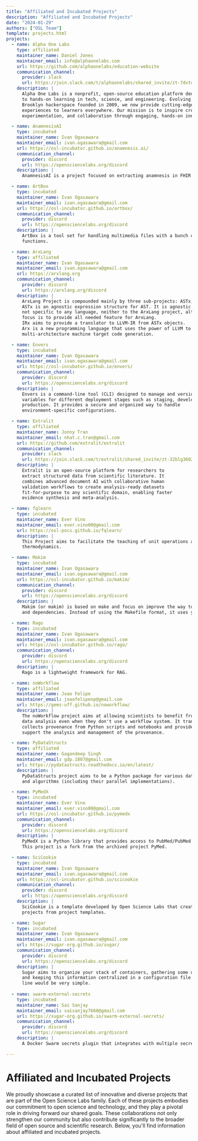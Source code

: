 ```yaml
---
title: "Affiliated and Incubated Projects"
description: "Affiliated and Incubated Projects"
date: "2024-01-29"
authors: ["OSL Team"]
template: projects.html
projects:
  - name: Alpha One Labs
    type: affiliated
    maintainer_name: Daniel Jones
    maintainer_email: info@alphaonelabs.com
    url: https://github.com/alphaonelabs/education-website
    communication_channel:
      provider: slack
      url: https://join.slack.com/t/alphaonelabs/shared_invite/zt-7dvtocfr-1dYWOL0XZwEEPUeWXxrB1A
    description: |
      Alpha One Labs is a nonprofit, open-source education platform dedicated
      to hands-on learning in tech, science, and engineering. Evolving from a
      Brooklyn hackerspace founded in 2009, we now provide cutting-edge STEM
      experiences to learners everywhere. Our mission is to inspire creativity,
      experimentation, and collaboration through engaging, hands-on innovation.

  - name: AnamnesisAI
    type: incubated
    maintainer_name: Ivan Ogasawara
    maintainer_email: ivan.ogasawara@gmail.com
    url: https://osl-incubator.github.io/anamnesis.ai/
    communication_channel:
      provider: discord
      url: https://opensciencelabs.org/discord
    description: |
      AnamnesisAI is a project focused on extracting anamnesis in FHIR format from text.

  - name: ArtBox
    type: incubated
    maintainer_name: Ivan Ogasawara
    maintainer_email: ivan.ogasawara@gmail.com
    url: https://osl-incubator.github.io/artbox/
    communication_channel:
      provider: discord
      url: https://opensciencelabs.org/discord
    description: |
      ArtBox is a tool set for handling multimedia files with a bunch of useful
      functions.

  - name: ArxLang
    type: affiliated
    maintainer_name: Ivan Ogasawara
    maintainer_email: ivan.ogasawara@gmail.com
    url: https://arxlang.org
    communication_channel:
      provider: discord
      url: https://arxlang.org/discord
    description: |
      ArxLang Project is compounded mainly by three sub-projects: ASTx, IRx, and Arx.
      ASTx is an agnostic expression structure for AST. It is agnostic because it is
      not specific to any language, neither to the ArxLang project, although its main
      focus is to provide all needed feature for ArxLang.
      IRx aims to provide a translator to LLVM-IR from ASTx objects.
      Arx is a new programming language that uses the power of LLVM to provide a
      multi-architecture machine target code generation.

  - name: Envers
    type: incubated
    maintainer_name: Ivan Ogasawara
    maintainer_email: ivan.ogasawara@gmail.com
    url: https://osl-incubator.github.io/envers/
    communication_channel:
      provider: discord
      url: https://opensciencelabs.org/discord
    description: |
      Envers is a command-line tool (CLI) designed to manage and version environment
      variables for different deployment stages such as staging, development, and
      production. It provides a secure and organized way to handle
      environment-specific configurations.

  - name: Extralit
    type: affiliated
    maintainer_name: Jonny Tran
    maintainer_email: nhat.c.tran@gmail.com
    url: https://github.com/extralit/extralit
    communication_channel:
      provider: slack
      url: https://join.slack.com/t/extralit/shared_invite/zt-32blg3602-0m0XewPBXF7776BQ3m7ZlA
    description: |
      Extralit is an open-source platform for researchers to
      extract structured data from scientific literature. It
      combines advanced document AI with collaborative human
      validation workflows to create analysis-ready datasets
      fit-for-purpose to any scientific domain, enabling faster
      evidence synthesis and meta-analysis.

  - name: fqlearn
    type: incubated
    maintainer_name: Ever Vino
    maintainer_email: ever.vino00@gmail.com
    url: https://osl-pocs.github.io/fqlearn/
    description: |
      This Project aims to facilitate the teaching of unit operations and
      thermodynamics.

  - name: Makim
    type: incubated
    maintainer_name: Ivan Ogasawara
    maintainer_email: ivan.ogasawara@gmail.com
    url: https://osl-incubator.github.io/makim/
    communication_channel:
      provider: discord
      url: https://opensciencelabs.org/discord
    description: |
      Makim (or makim) is based on make and focus on improve the way to define targets
      and dependencies. Instead of using the Makefile format, it uses yaml format.

  - name: Rago
    type: incubated
    maintainer_name: Ivan Ogasawara
    maintainer_email: ivan.ogasawara@gmail.com
    url: https://osl-incubator.github.io/rago/
    communication_channel:
      provider: discord
      url: https://opensciencelabs.org/discord
    description: |
      Rago is a lightweight framework for RAG.

  - name: noWorkflow
    type: affiliated
    maintainer_name: Joao Felipe
    maintainer_email: joaofelipenp@gmail.com
    url: https://gems-uff.github.io/noworkflow/
    description: |
      The noWorkflow project aims at allowing scientists to benefit from provenance
      data analysis even when they don't use a workflow system. It transparently
      collects provenance from Python scripts and notebooks and provide tools to
      support the analysis and management of the provenance.

  - name: PyDataStructs
    type: affiliated
    maintainer_name: Gagandeep Singh
    maintainer_email: gdp.1807@gmail.com
    url: https://pydatastructs.readthedocs.io/en/latest/
    description: |
      PyDataStructs project aims to be a Python package for various data structures
      and algorithms (including their parallel implementations).

  - name: PyMedX
    type: incubated
    maintainer_name: Ever Vino
    maintainer_email: ever.vino00@gmail.com
    url: https://osl-incubator.github.io/pymedx
    communication_channel:
      provider: discord
      url: https://opensciencelabs.org/discord
    description: |
      PyMedX is a Python library that provides access to PubMed/PubMed Central.
      This project is a fork from the archived project PyMed.

  - name: SciCookie
    type: incubated
    maintainer_name: Ivan Ogasawara
    maintainer_email: ivan.ogasawara@gmail.com
    url: https://osl-incubator.github.io/scicookie
    communication_channel:
      provider: discord
      url: https://opensciencelabs.org/discord
    description: |
      SciCookie is a template developed by Open Science Labs that creates
      projects from project templates.

  - name: Sugar
    type: incubated
    maintainer_name: Ivan Ogasawara
    maintainer_email: ivan.ogasawara@gmail.com
    url: https://sugar-org.github.io/sugar/
    communication_channel:
      provider: discord
      url: https://opensciencelabs.org/discord
    description: |
      Sugar aims to organize your stack of containers, gathering some useful scripts
      and keeping this information centralized in a configuration file. So the command
      line would be very simple.
  
  - name: swarm-external-secrets
    type: incubated
    maintainer_name: Sai Sanjay
    maintainer_email: saisanjay7660@gmail.com
    url: https://sugar-org.github.io/swarm-external-secrets/
    communication_channel:
      provider: discord
      url: https://opensciencelabs.org/discord
    description: |
      A Docker Swarm secrets plugin that integrates with multiple secret management providers including HashiCorp Vault, AWS Secrets Manager, Azure Key Vault, and OpenBao.

---
```


# Affiliated and Incubated Projects

We proudly showcase a curated list of innovative and diverse projects that are
part of the Open Science Labs family. Each of these projects embodies our
commitment to open science and technology, and they play a pivotal role in
driving forward our shared goals. These collaborations not only strengthen our
community but also contribute significantly to the broader field of open source
and scientific research. Below, you'll find information about affiliated and
incubated projects.
